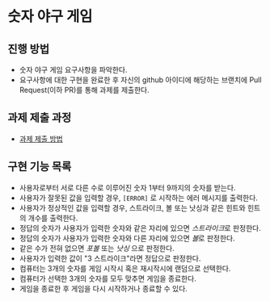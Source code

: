 # 숫자 야구 게임
## 진행 방법
* 숫자 야구 게임 요구사항을 파악한다.
* 요구사항에 대한 구현을 완료한 후 자신의 github 아이디에 해당하는 브랜치에 Pull Request(이하 PR)를 통해 과제를 제출한다.

## 과제 제출 과정
* [과제 제출 방법](https://github.com/next-step/nextstep-docs/tree/master/precourse)


## 구현 기능 목록
- 사용자로부터 서로 다른 수로 이루어진 숫자 1부터 9까지의 숫자를 받는다.
- 사용자가 잘못된 값을 입력할 경우, `[ERROR]` 로 시작하는 에러 메시지를 출력한다.
- 사용자가 정상적인 값을 입력할 경우, 스트라이크, 볼 또는 낫싱과 같은 힌트와 힌트의 개수를 출력한다. 
- 정답의 숫자가 사용자가 입력한 숫자와 같은 자리에 있으면 *스트라이크*로 판정한다.
- 정답의 숫자가 사용자가 입력한 숫자와 다른 자리에 있으면 *볼*로 판정한다.
- 같은 수가 전혀 없으면 *포볼* 또는 *낫싱* 으로 판정한다.
- 사용자가 입력한 값이 "3 스트라이크"라면 정답으로 판정한다.
- 컴퓨터는 3개의 숫자를 게임 시작시 혹은 재시작시에 랜덤으로 선택한다.
- 컴퓨터가 선택한 3개의 숫자를 모두 맞추면 게임을 종료한다.
- 게임을 종료한 후 게임을 다시 시작하거나 종료할 수 있다.